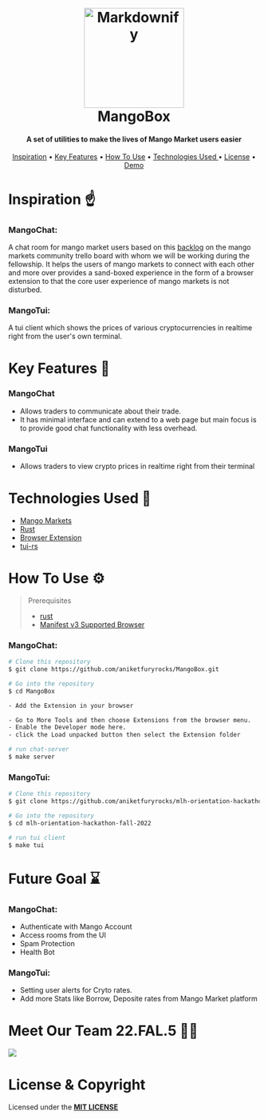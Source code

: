 <h1 align="center">
  <br>
  <img src="https://github.com/aniketfuryrocks/mlh-orientation-hackathon-fall-2022/blob/main/extension/images/mango.png" alt="Markdownify" width="200"></a>
  <br style="font-size:300%;">
   MangoBox
  <br>
</h1>

<h4 align="center">A set of utilities to make the lives of Mango Market users easier</h4>


<p align="center">
  <a href="#inspiration-">Inspiration</a> •
  <a href="#key-features-">Key Features</a> •
  <a href="#how-to-use-">How To Use</a> •
  <a href="#technologies-used-">Technologies Used </a> •
  <a href="#license--copyright">License</a> •
  <a href="https://www.youtube.com/watch?v=I1sbMoO2CKQ">Demo</a>
</p>

# Inspiration ☝

### MangoChat:
A chat room for mango market users based on this [backlog](https://trello.com/c/n2HgLkvt/102-%F0%9F%91%B9-trollbox) on the mango markets community trello board with whom we will be working during the fellowship. It helps the users of mango markets to connect with each other and more over provides a sand-boxed experience in the form of a browser extension to that the core user experience of mango markets is not disturbed.

### MangoTui:
A tui client which shows the prices of various cryptocurrencies in realtime  right from the user's own terminal.

# Key Features 🔑

### MangoChat
- Allows traders to communicate about their trade.
- It has minimal interface and can extend to a web page but main focus is to provide good chat functionality with less overhead.

### MangoTui
- Allows traders to view crypto prices in realtime right from their terminal

# Technologies Used 🤵
- [Mango Markets](https://github.com/blockworks-foundation/mango-v3)
- [Rust](https://www.rust-lang.org/) 
- [Browser Extension](https://developer.chrome.com/docs/extensions/)
- [tui-rs](https://github.com/fdehau/tui-rs)

# How To Use ⚙

> Prerequisites 
> - [rust](https://www.rust-lang.org/tools/install)
> - [Manifest v3 Supported Browser](https://extensionworkshop.com/documentation/develop/manifest-v3-migration-guide/)

### MangoChat:
```bash
# Clone this repository
$ git clone https://github.com/aniketfuryrocks/MangoBox.git

# Go into the repository
$ cd MangoBox

- Add the Extension in your browser

- Go to More Tools and then choose Extensions from the browser menu.
- Enable the Developer mode here.
- click the Load unpacked button then select the Extension folder

# run chat-server
$ make server

```

### MangoTui:
```bash
# Clone this repository
$ git clone https://github.com/aniketfuryrocks/mlh-orientation-hackathon-fall-2022.git

# Go into the repository
$ cd mlh-orientation-hackathon-fall-2022

# run tui client
$ make tui

```

# Future Goal ⌛

### MangoChat:

- Authenticate with Mango Account
- Access rooms from the UI
- Spam Protection
- Health Bot

### MangoTui:

- Setting user alerts for Cryto rates.
- Add more Stats like Borrow, Deposite rates from Mango Market platform



# Meet Our Team 22.FAL.5 🙋🏻

<a href="https://github.com/aniketfuryrocks/mlh-orientation-hackathon-fall-2022/graphs/contributors">
  <img src="https://contrib.rocks/image?repo=aniketfuryrocks/mlh-orientation-hackathon-fall-2022" />
</a>

# License & Copyright

Licensed under the **[MIT LICENSE](LICENSE)**

